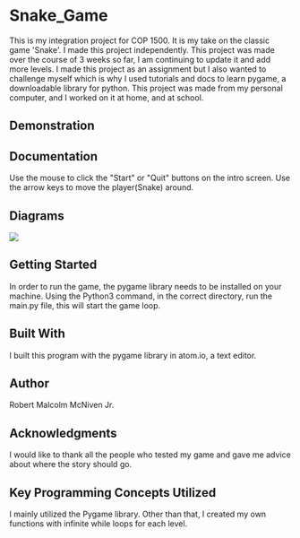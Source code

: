 # Snake_Game
This is my integration project for COP 1500. It is my take on the classic game 'Snake'.
I made this project independently.
This project was made over the course of 3 weeks so far, I am continuing to update it and add more levels.
I made this project as an assignment but I also wanted to challenge myself which is why I used tutorials and docs to learn pygame, a downloadable library for python.
This project was made from my personal computer, and I worked on it at home, and at school.
## Demonstration


## Documentation
Use the mouse to click the "Start" or "Quit" buttons on the intro screen.
Use the arrow keys to move the player(Snake) around.

## Diagrams
![](RobertMcNiven/Snake_Game/Initial_Diagram.png)

## Getting Started
In order to run the game, the pygame library needs to be installed on your machine. Using the Python3 command, in the correct directory,
run the main.py file, this will start the game loop.

## Built With
I built this program with the pygame library in atom.io, a text editor.

## Author
Robert Malcolm McNiven Jr.

## Acknowledgments
I would like to thank all the people who tested my game and gave me advice about where the story should go.

## Key Programming Concepts Utilized
I mainly utilized the Pygame library. Other than that, I created my own functions with infinite while loops for each level.
